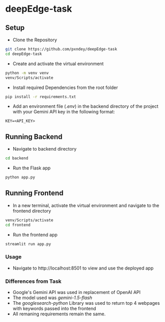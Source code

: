 # deepEdge-task

## Setup

- Clone the Repository
```bash
git clone https://github.com/pxndey/deepEdge-task
cd deepEdge-task
```

- Create and activate the virtual environment
```bash
python -m venv venv
venv/Scripts/activate
```

- Install required Dependencies from the root folder
```bash
pip install -r requirements.txt
```

- Add an environment file (*.env*) in the backend directory of the project with your Gemini API key in the following format:

```text
KEY=<API_KEY>
```

## Running Backend

- Navigate to backend directory
```bash
cd backend
```

- Run the Flask app
```bash
python app.py
```

## Running Frontend

- In a new terminal, activate the virtual environment and navigate to the frontend directory
```bash
venv/Scripts/activate
cd frontend
```

- Run the frontend app
```bash
streamlit run app.py
```

### Usage

- Navigate to http://localhost:8501 to view and use the deployed app

### Differences from Task

- Google's Gemini API was used in replacement of OpenAI API
- The model used was *gemini-1.5-flash*
- The *googlesearch-python*  Library was used to return top 4 webpages with keywords passed into the frontend
- All remaning requirements remain the same.
